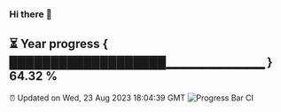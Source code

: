### Hi there 👋
⏳ Year progress { ███████████████████▁▁▁▁▁▁▁▁▁▁▁ } 64.32 %
---
⏰ Updated on Wed, 23 Aug 2023 18:04:39 GMT
![Progress Bar CI](https://github.com/Moyi321/Moyi321/workflows/Progress%20Bar%20CI/badge.svg)

